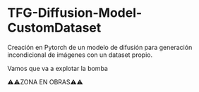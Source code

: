 # TFG-Diffusion-Model-CustomDataset
Creación en Pytorch de un modelo de difusión para generación incondicional de imágenes con un dataset propio.

Vamos que va a explotar la bomba

⚠️⚠️ZONA EN OBRAS⚠️⚠️

